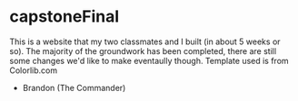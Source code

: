 # capstoneFinal
This is a website that my two classmates and I built (in about 5 weeks or so). 
The majority of the groundwork has been completed, there are still some changes we'd like to make eventaully though.
Template used is from Colorlib.com
- Brandon (The Commander)
